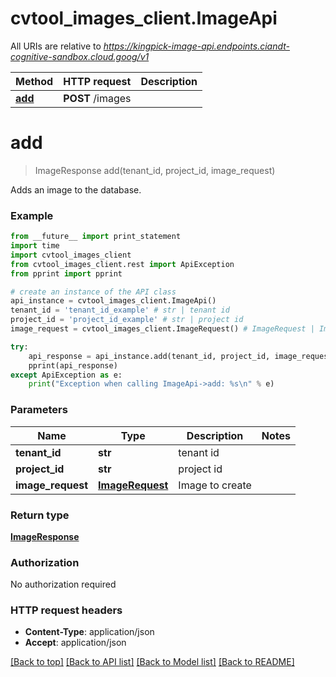# cvtool_images_client.ImageApi

All URIs are relative to *https://kingpick-image-api.endpoints.ciandt-cognitive-sandbox.cloud.goog/v1*

Method | HTTP request | Description
------------- | ------------- | -------------
[**add**](ImageApi.md#add) | **POST** /images | 


# **add**
> ImageResponse add(tenant_id, project_id, image_request)



Adds an image to the database.

### Example 
```python
from __future__ import print_statement
import time
import cvtool_images_client
from cvtool_images_client.rest import ApiException
from pprint import pprint

# create an instance of the API class
api_instance = cvtool_images_client.ImageApi()
tenant_id = 'tenant_id_example' # str | tenant id
project_id = 'project_id_example' # str | project id
image_request = cvtool_images_client.ImageRequest() # ImageRequest | Image to create

try: 
    api_response = api_instance.add(tenant_id, project_id, image_request)
    pprint(api_response)
except ApiException as e:
    print("Exception when calling ImageApi->add: %s\n" % e)
```

### Parameters

Name | Type | Description  | Notes
------------- | ------------- | ------------- | -------------
 **tenant_id** | **str**| tenant id | 
 **project_id** | **str**| project id | 
 **image_request** | [**ImageRequest**](ImageRequest.md)| Image to create | 

### Return type

[**ImageResponse**](ImageResponse.md)

### Authorization

No authorization required

### HTTP request headers

 - **Content-Type**: application/json
 - **Accept**: application/json

[[Back to top]](#) [[Back to API list]](../README.md#documentation-for-api-endpoints) [[Back to Model list]](../README.md#documentation-for-models) [[Back to README]](../README.md)

